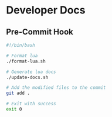 # Developer Docs

## Pre-Commit Hook

```bash
#!/bin/bash

# Format lua
./format-lua.sh

# Generate lua docs
./update-docs.sh

# Add the modified files to the commit
git add .

# Exit with success
exit 0
```